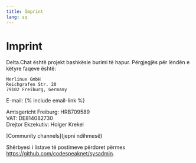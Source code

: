 ```yaml
---
title: Imprint
lang: sq
---
```




<!-- GENERATED FILE -- DO NOT EDIT -->



# Imprint

Delta.Chat është projekt bashkësie burimi të hapur. Përgjegjës për lëndën e këtyre faqeve është:

    Merlinux GmbH
    Reichgrafen Str. 20
    79102 Freiburg, Germany

E-mail: {% include email-link %}

Amtsgericht Freiburg: HRB709589  
VAT: DE814082730  
Drejtor Ekzekutiv: Holger Krekel

[Community channels](jepni ndihmesë)

Shërbyesi i listave të postimeve përdoret përmes <https://github.com/codespeaknet/sysadmin>.
